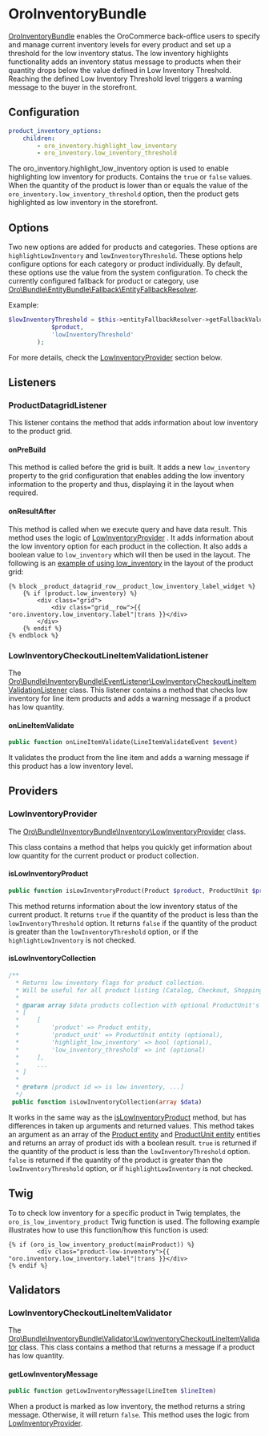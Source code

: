 <a id="bundle-docs-commerce-inventory-bundle"></a>

# OroInventoryBundle

<a href="https://github.com/oroinc/orocommerce/tree/master/src/Oro/Bundle/InventoryBundle" target="_blank">OroInventoryBundle</a> enables the OroCommerce back-office users to specify and manage current inventory levels for every product and set up a threshold for the low inventory status.
The low inventory highlights functionality adds an inventory status message to products when their quantity drops below the value defined in Low Inventory Threshold. Reaching the defined Low Inventory Threshold level triggers a warning message to the buyer in the storefront.

## Configuration

```yaml
product_inventory_options:
    children:
        - oro_inventory.highlight_low_inventory
        - oro_inventory.low_inventory_threshold
```

The oro_inventory.highlight_low_inventory option is used to enable highlighting low inventory for products. Contains the `true` or `false` values.
When the quantity of the product is lower than or equals the value of the `oro_inventory.low_inventory_threshold` option, then the product gets highlighted as low inventory in the storefront.

## Options

Two new options are added for products and categories. These options are `highlightLowInventory` and `lowInventoryThreshold`.
These options help configure options for each category or product individually. By default, these options use the value from the system configuration.
To check the currently configured fallback for product or category, use <a href="https://github.com/oroinc/platform/tree/6.1/src/Oro/Bundle/EntityBundle/Fallback/EntityFallbackResolver.php" target="_blank">Oro\\Bundle\\EntityBundle\\Fallback\\EntityFallbackResolver</a>.

Example:

```php
$lowInventoryThreshold = $this->entityFallbackResolver->getFallbackValue(
            $product,
            'lowInventoryThreshold'
        );
```

For more details, check the [LowInventoryProvider]() section below.

## Listeners

### ProductDatagridListener

This listener contains the method that adds information about low inventory to the product grid.

#### onPreBuild

This method is called before the grid is built. It adds a new `low_inventory` property to the grid configuration that enables adding the low inventory information to the property and thus, displaying it in the layout when required.

#### onResultAfter

This method is called when we execute query and have data result.
This method uses the logic of [LowInventoryProvider]() . It adds information about the low inventory option for each product in the collection. It also adds a boolean value to `low_inventory` which will then be used in the layout.
The following is an <a href="https://github.com/oroinc/orocommerce/tree/6.1/src/OroBundle/InventoryBundle/Resources/views/layouts/default/imports/oro_product_list_item/low_inventory.html.twig" target="_blank">example of using low_inventory</a> in the layout of the product grid:

```twig
{% block _product_datagrid_row__product_low_inventory_label_widget %}
    {% if (product.low_inventory) %}
        <div class="grid">
            <div class="grid__row">{{ "oro.inventory.low_inventory.label"|trans }}</div>
        </div>
    {% endif %}
{% endblock %}
```

### LowInventoryCheckoutLineItemValidationListener

The <a href="https://github.com/oroinc/orocommerce/tree/6.1/src/OroBundle/InventoryBundle/EventListener/LowInventoryCheckoutLineItemValidationListener.php" target="_blank">Oro\\Bundle\\InventoryBundle\\EventListener\\LowInventoryCheckoutLineItemValidationListener</a> class.
This listener contains a method that checks low inventory for line item products and adds a warning message if a product has low quantity.

#### onLineItemValidate

```php
public function onLineItemValidate(LineItemValidateEvent $event)
```

It validates the product from the line item and adds a warning message if this product has a low inventory level.

## Providers

### LowInventoryProvider

The <a href="https://github.com/oroinc/orocommerce/tree/6.1/src/OroBundle/InventoryBundle/Inventory/LowInventoryProvider.php" target="_blank">Oro\\Bundle\\InventoryBundle\\Inventory\\LowInventoryProvider</a> class.

This class contains a method that helps you quickly get information about low quantity for the current product or product collection.

#### isLowInventoryProduct

```php
public function isLowInventoryProduct(Product $product, ProductUnit $productUnit = null)
```

This method returns information about the low inventory status of the current product.  It returns `true` if the quantity of the product is less than the  `lowInventoryThreshold` option.  It returns `false` if the quantity of the product is greater than the `lowInventoryThreshold` option, or if the `highlightLowInventory` is not checked.

#### isLowInventoryCollection

```php
/**
  * Returns low inventory flags for product collection.
  * Will be useful for all product listing (Catalog, Checkout, Shopping list)
  *
  * @param array $data products collection with optional ProductUnit's
  * [
  *     [
  *         'product' => Product entity,
  *         'product_unit' => ProductUnit entity (optional),
  *         'highlight_low_inventory' => bool (optional),
  *         'low_inventory_threshold' => int (optional)
  *     ],
  *     ...
  * ]
  *
  * @return [product id => is low inventory, ...]
  */
 public function isLowInventoryCollection(array $data)
```

It works in the same way as the [isLowInventoryProduct]() method, but has differences in taken up arguments and returned values.
This method takes an argument as an array of the <a href="https://github.com/oroinc/orocommerce/tree/6.1/src/OroBundle/ProductBundle/Entity/Product.php" target="_blank">Product entity</a> and <a href="https://github.com/oroinc/orocommerce/tree/6.1/src/OroBundle/ProductBundle/Entity/ProductUnit.php" target="_blank">ProductUnit entity</a> entities and returns an array of product ids with a boolean result.
`true` is returned if the quantity of the product is less than the `lowInventoryThreshold` option. `false` is returned if the quantity of the product is greater than the `lowInventoryThreshold` option, or if `highlightLowInventory` is not checked.

## Twig

To to check low inventory for a specific product in Twig templates, the `oro_is_low_inventory_product` Twig function
is used. The following example illustrates how to use this function/how this function is used:

```twig
{% if (oro_is_low_inventory_product(mainProduct)) %}
        <div class="product-low-inventory">{{ "oro.inventory.low_inventory.label"|trans }}</div>
{% endif %}
```

## Validators

### LowInventoryCheckoutLineItemValidator

The <a href="https://github.com/oroinc/orocommerce/tree/6.1/src/OroBundle/InventoryBundle/Validator/LowInventoryCheckoutLineItemValidator.php" target="_blank">Oro\\Bundle\\InventoryBundle\\Validator\\LowInventoryCheckoutLineItemValidator</a> class.
This class contains a method that returns a message if a product has low quantity.

#### getLowInventoryMessage

```php
public function getLowInventoryMessage(LineItem $lineItem)
```

When a product is marked as low inventory, the method returns a string message. Otherwise, it will return `false`.
This method uses the logic from [LowInventoryProvider]().

<!-- Frontend -->
